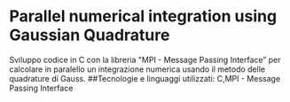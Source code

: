 # Parallel numerical integration using Gaussian Quadrature
Sviluppo codice in C con la libreria "MPI - Message Passing Interface” per calcolare in paralello un integrazione numerica usando il metodo delle quadrature di Gauss.
##Tecnologie e linguaggi utilizzati:
C,MPI - Message Passing Interface
